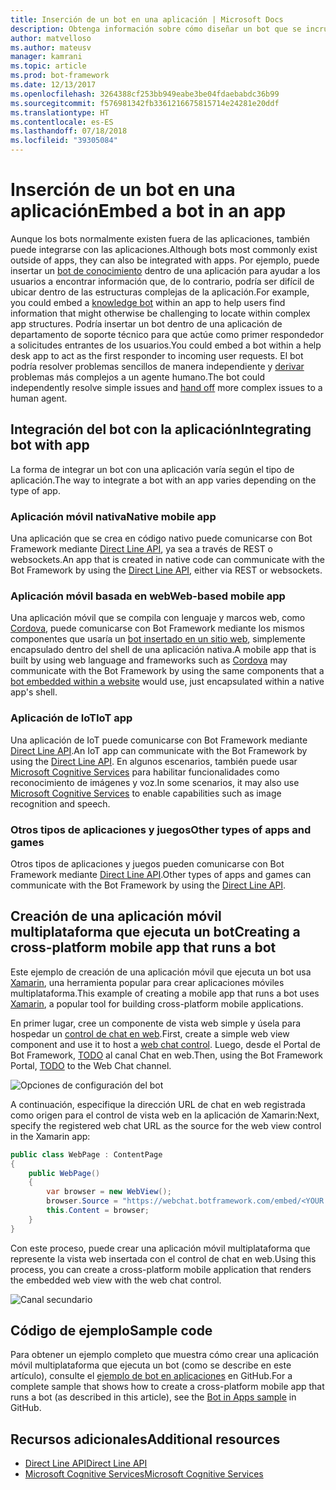 ```yaml
---
title: Inserción de un bot en una aplicación | Microsoft Docs
description: Obtenga información sobre cómo diseñar un bot que se incrustará en otra aplicación.
author: matvelloso
ms.author: mateusv
manager: kamrani
ms.topic: article
ms.prod: bot-framework
ms.date: 12/13/2017
ms.openlocfilehash: 3264388cf253bb949eabe3be04fdaebabdc36b99
ms.sourcegitcommit: f576981342fb3361216675815714e24281e20ddf
ms.translationtype: HT
ms.contentlocale: es-ES
ms.lasthandoff: 07/18/2018
ms.locfileid: "39305084"
---
```

# <a name="embed-a-bot-in-an-app"></a><span data-ttu-id="78bb6-103">Inserción de un bot en una aplicación</span><span class="sxs-lookup"><span data-stu-id="78bb6-103">Embed a bot in an app</span></span>

<span data-ttu-id="78bb6-104">Aunque los bots normalmente existen fuera de las aplicaciones, también puede integrarse con las aplicaciones.</span><span class="sxs-lookup"><span data-stu-id="78bb6-104">Although bots most commonly exist outside of apps, they can also be integrated with apps.</span></span> <span data-ttu-id="78bb6-105">Por ejemplo, puede insertar un [bot de conocimiento](~/bot-service-design-pattern-knowledge-base.md) dentro de una aplicación para ayudar a los usuarios a encontrar información que, de lo contrario, podría ser difícil de ubicar dentro de las estructuras complejas de la aplicación.</span><span class="sxs-lookup"><span data-stu-id="78bb6-105">For example, you could embed a [knowledge bot](~/bot-service-design-pattern-knowledge-base.md) within an app to help users find information that might otherwise be challenging to locate within complex app structures.</span></span> <span data-ttu-id="78bb6-106">Podría insertar un bot dentro de una aplicación de departamento de soporte técnico para que actúe como primer respondedor a solicitudes entrantes de los usuarios.</span><span class="sxs-lookup"><span data-stu-id="78bb6-106">You could embed a bot within a help desk app to act as the first responder to incoming user requests.</span></span> <span data-ttu-id="78bb6-107">El bot podría resolver problemas sencillos de manera independiente y [derivar](~/bot-service-design-pattern-handoff-human.md) problemas más complejos a un agente humano.</span><span class="sxs-lookup"><span data-stu-id="78bb6-107">The bot could independently resolve simple issues and [hand off](~/bot-service-design-pattern-handoff-human.md) more complex issues to a human agent.</span></span> 

## <a name="integrating-bot-with-app"></a><span data-ttu-id="78bb6-108">Integración del bot con la aplicación</span><span class="sxs-lookup"><span data-stu-id="78bb6-108">Integrating bot with app</span></span>

<span data-ttu-id="78bb6-109">La forma de integrar un bot con una aplicación varía según el tipo de aplicación.</span><span class="sxs-lookup"><span data-stu-id="78bb6-109">The way to integrate a bot with an app varies depending on the type of app.</span></span> 

### <a name="native-mobile-app"></a><span data-ttu-id="78bb6-110">Aplicación móvil nativa</span><span class="sxs-lookup"><span data-stu-id="78bb6-110">Native mobile app</span></span>

<span data-ttu-id="78bb6-111">Una aplicación que se crea en código nativo puede comunicarse con Bot Framework mediante [Direct Line API][directLineAPI], ya sea a través de REST o websockets.</span><span class="sxs-lookup"><span data-stu-id="78bb6-111">An app that is created in native code can communicate with the Bot Framework by using the [Direct Line API][directLineAPI], either via REST or websockets.</span></span>

### <a name="web-based-mobile-app"></a><span data-ttu-id="78bb6-112">Aplicación móvil basada en web</span><span class="sxs-lookup"><span data-stu-id="78bb6-112">Web-based mobile app</span></span>

<span data-ttu-id="78bb6-113">Una aplicación móvil que se compila con lenguaje y marcos web, como <a href="https://cordova.apache.org/" target="_blank">Cordova</a>, puede comunicarse con Bot Framework mediante los mismos componentes que usaría un [bot insertado en un sitio web](~/bot-service-design-pattern-embed-web-site.md), simplemente encapsulado dentro del shell de una aplicación nativa.</span><span class="sxs-lookup"><span data-stu-id="78bb6-113">A mobile app that is built by using web language and frameworks such as <a href="https://cordova.apache.org/" target="_blank">Cordova</a> may communicate with the Bot Framework by using the same components that a [bot embedded within a website](~/bot-service-design-pattern-embed-web-site.md) would use, just encapsulated within a native app's shell.</span></span>

### <a name="iot-app"></a><span data-ttu-id="78bb6-114">Aplicación de IoT</span><span class="sxs-lookup"><span data-stu-id="78bb6-114">IoT app</span></span>

<span data-ttu-id="78bb6-115">Una aplicación de IoT puede comunicarse con Bot Framework mediante [Direct Line API][directLineAPI].</span><span class="sxs-lookup"><span data-stu-id="78bb6-115">An IoT app can communicate with the Bot Framework by using the [Direct Line API][directLineAPI].</span></span> <span data-ttu-id="78bb6-116">En algunos escenarios, también puede usar <a href="https://www.microsoft.com/cognitive-services/" target="_blank">Microsoft Cognitive Services</a> para habilitar funcionalidades como reconocimiento de imágenes y voz.</span><span class="sxs-lookup"><span data-stu-id="78bb6-116">In some scenarios, it may also use <a href="https://www.microsoft.com/cognitive-services/" target="_blank">Microsoft Cognitive Services</a> to enable capabilities such as image recognition and speech.</span></span>

### <a name="other-types-of-apps-and-games"></a><span data-ttu-id="78bb6-117">Otros tipos de aplicaciones y juegos</span><span class="sxs-lookup"><span data-stu-id="78bb6-117">Other types of apps and games</span></span>

<span data-ttu-id="78bb6-118">Otros tipos de aplicaciones y juegos pueden comunicarse con Bot Framework mediante [Direct Line API][directLineAPI].</span><span class="sxs-lookup"><span data-stu-id="78bb6-118">Other types of apps and games can communicate with the Bot Framework by using the [Direct Line API][directLineAPI].</span></span> 

## <a name="creating-a-cross-platform-mobile-app-that-runs-a-bot"></a><span data-ttu-id="78bb6-119">Creación de una aplicación móvil multiplataforma que ejecuta un bot</span><span class="sxs-lookup"><span data-stu-id="78bb6-119">Creating a cross-platform mobile app that runs a bot</span></span>

<span data-ttu-id="78bb6-120">Este ejemplo de creación de una aplicación móvil que ejecuta un bot usa <a href="https://www.xamarin.com/" target="_blank">Xamarin</a>, una herramienta popular para crear aplicaciones móviles multiplataforma.</span><span class="sxs-lookup"><span data-stu-id="78bb6-120">This example of creating a mobile app that runs a bot uses <a href="https://www.xamarin.com/" target="_blank">Xamarin</a>, a popular tool for building cross-platform mobile applications.</span></span> 

<span data-ttu-id="78bb6-121">En primer lugar, cree un componente de vista web simple y úsela para hospedar un <a href="https://github.com/Microsoft/BotFramework-WebChat" target="_blank">control de chat en web</a>.</span><span class="sxs-lookup"><span data-stu-id="78bb6-121">First, create a simple web view component and use it to host a <a href="https://github.com/Microsoft/BotFramework-WebChat" target="_blank">web chat control</a>.</span></span> <span data-ttu-id="78bb6-122">Luego, desde el Portal de Bot Framework, [TODO](~/bot-service-manage-channels.md) al canal Chat en web.</span><span class="sxs-lookup"><span data-stu-id="78bb6-122">Then, using the Bot Framework Portal, [TODO](~/bot-service-manage-channels.md) to the Web Chat channel.</span></span> 

![Opciones de configuración del bot](~/media/bot-service-design-pattern-embed-app/webchat-channel.png)

<span data-ttu-id="78bb6-124">A continuación, especifique la dirección URL de chat en web registrada como origen para el control de vista web en la aplicación de Xamarin:</span><span class="sxs-lookup"><span data-stu-id="78bb6-124">Next, specify the registered web chat URL as the source for the web view control in the Xamarin app:</span></span>

```cs
public class WebPage : ContentPage
{
    public WebPage()
    {
        var browser = new WebView();
        browser.Source = "https://webchat.botframework.com/embed/<YOUR SECRET KEY HERE>";
        this.Content = browser;
    }
}
```

<span data-ttu-id="78bb6-125">Con este proceso, puede crear una aplicación móvil multiplataforma que represente la vista web insertada con el control de chat en web.</span><span class="sxs-lookup"><span data-stu-id="78bb6-125">Using this process, you can create a cross-platform mobile application that renders the embedded web view with the web chat control.</span></span>

![Canal secundario](~/media/bot-service-design-pattern-embed-app/xamarin-apps.png)

## <a name="sample-code"></a><span data-ttu-id="78bb6-127">Código de ejemplo</span><span class="sxs-lookup"><span data-stu-id="78bb6-127">Sample code</span></span>

<span data-ttu-id="78bb6-128">Para obtener un ejemplo completo que muestra cómo crear una aplicación móvil multiplataforma que ejecuta un bot (como se describe en este artículo), consulte el <a href="https://github.com/Microsoft/BotBuilder-Samples/tree/master/CSharp/capability-BotInApps" target="_blank">ejemplo de bot en aplicaciones</a> en GitHub.</span><span class="sxs-lookup"><span data-stu-id="78bb6-128">For a complete sample that shows how to create a cross-platform mobile app that runs a bot (as described in this article), see the <a href="https://github.com/Microsoft/BotBuilder-Samples/tree/master/CSharp/capability-BotInApps" target="_blank">Bot in Apps sample</a> in GitHub.</span></span>

## <a name="additional-resources"></a><span data-ttu-id="78bb6-129">Recursos adicionales</span><span class="sxs-lookup"><span data-stu-id="78bb6-129">Additional resources</span></span>

- <span data-ttu-id="78bb6-130">[Direct Line API][directLineAPI]</span><span class="sxs-lookup"><span data-stu-id="78bb6-130">[Direct Line API][directLineAPI]</span></span>
- <span data-ttu-id="78bb6-131"><a href="https://www.microsoft.com/cognitive-services/" target="_blank">Microsoft Cognitive Services</a></span><span class="sxs-lookup"><span data-stu-id="78bb6-131"><a href="https://www.microsoft.com/cognitive-services/" target="_blank">Microsoft Cognitive Services</a></span></span>

[directLineAPI]: https://docs.botframework.com/en-us/restapi/directline3/#navtitle